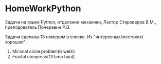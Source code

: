 # HomeWorkPython

Задачи на языке Python, отделение механики, Лектор Староверов В.М., преподователь Почеревин Р.В.

Задачи сделаны 13 номером в списке. Из "интересных/жестоких/хороших":
1. Minimal circle problem(6 welzl)
2. Fractal compress(13 bmp hard)